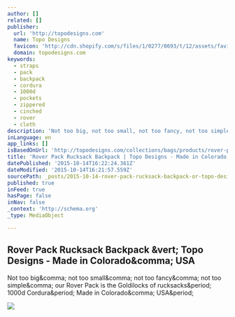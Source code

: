 ```yaml
---
author: []
related: []
publisher:
  url: 'http://topodesigns.com'
  name: Topo Designs
  favicon: 'http://cdn.shopify.com/s/files/1/0277/0693/t/12/assets/favicon.png?1325382365061528175'
  domain: topodesigns.com
keywords:
  - straps
  - pack
  - backpack
  - cordura
  - 1000d
  - pockets
  - zippered
  - cinched
  - rover
  - cloth
description: 'Not too big, not too small, not too fancy, not too simple, our Rover Pack is the Goldilocks of rucksacks. 1000d Cordura. Made in Colorado, USA.'
inLanguage: en
app_links: []
isBasedOnUrl: 'http://topodesigns.com/collections/bags/products/rover-pack'
title: 'Rover Pack Rucksack Backpack | Topo Designs - Made in Colorado, USA'
datePublished: '2015-10-14T16:22:24.361Z'
dateModified: '2015-10-14T16:21:57.559Z'
sourcePath: _posts/2015-10-14-rover-pack-rucksack-backpack-or-topo-designs-made-in-colora.md
published: true
inFeed: true
hasPage: false
inNav: false
_context: 'http://schema.org'
_type: MediaObject

---
```

<article style=""><h1>Rover Pack Rucksack Backpack &amp;vert; Topo Designs - Made in Colorado&amp;comma; USA</h1><p>Not too big&amp;comma; not too small&amp;comma; not too fancy&amp;comma; not too simple&amp;comma; our Rover Pack is the Goldilocks of rucksacks&amp;period; 1000d Cordura&amp;period; Made in Colorado&amp;comma; USA&amp;period;</p><img src="http://cdn.shopify.com/s/files/1/0277/0693/products/topo_designs_rover_pack_redteal_large.jpg?v=1439571832" /></article>